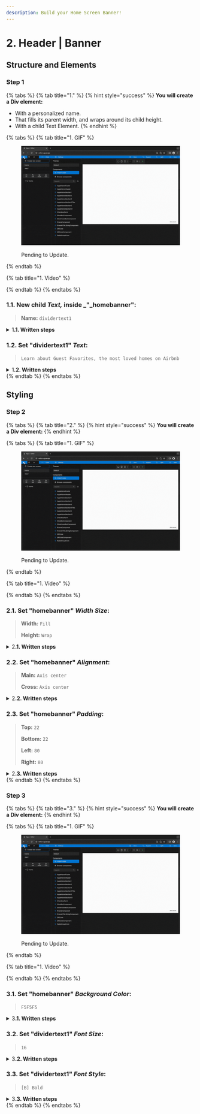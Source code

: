 ```yaml
---
description: Build your Home Screen Banner!
---
```


# 2. Header | Banner

## Structure and Elements&#x20;

### Step 1

{% tabs %}
{% tab title="1." %}
{% hint style="success" %}
**You will create a Div element:**

* With a personalized name.
* That fills its parent width, and wraps around its child height.
* With a child Text Element.
{% endhint %}

{% tabs %}
{% tab title="1. GIF" %}
<figure><img src="../../.gitbook/assets/Home_banner_1-min (1).gif" alt=""><figcaption><p>Pending to Update.</p></figcaption></figure>
{% endtab %}

{% tab title="1. Video" %}

{% endtab %}
{% endtabs %}



### **1.1.** New child _Text,_ inside _"_homebanner":

> **Name:** `dividertext1`

<details>

<summary>1<strong>.1. Written steps</strong></summary>

#### -Inside the _**Element Tree**_-

#### **A. \[Click]** **the **_**Div Icon**_**:**

* The button is located at the top of the panel, below the _Screens._
* The _Icon_ will turn blue, and your pointer will change.

#### **B. Drag your pointer and click "**homebanner**":**

* The new element will appear as a child of the _Screen_.

<!---->

* The _Div_ will be created with the default name "Layer #".

#### -Inside the **Properties Panel**-

#### **C. \[Click] the current name of the **_**Div**_** and type the new one**:

* The new name should be lowercase, without any spaces or special characters.

<!---->

* The name will be updated in the _Element Tree_ after you have \[clicked] away.

</details>



### 1.2. Set "dividertext1" _Text_:

> `Learn about Guest Favorites, the most loved homes on Airbnb`

<details>

<summary>1<strong>.2. Written steps</strong></summary>

#### -Inside the **Properties Panel**-

#### **A. \[Click]** **the Text container and start to \[type]:**

* You will have to erase the default text: _Type..._
* You can copy and paste text from other sources.
* You can use any type of characters.
* You cannot create a line break with the \[enter] key.
* You can create line breaks by adjusting the _Text Width_.

</details>
{% endtab %}
{% endtabs %}





## Styling

### Step 2

{% tabs %}
{% tab title="2." %}
{% hint style="success" %}
**You will create a Div element:**
{% endhint %}

{% tabs %}
{% tab title="1. GIF" %}
<figure><img src="../../.gitbook/assets/Home_banner_1-min (1).gif" alt=""><figcaption><p>Pending to Update.</p></figcaption></figure>
{% endtab %}

{% tab title="1. Video" %}

{% endtab %}
{% endtabs %}



### 2.1. Set "homebanner" _Width Size_:

> **Width**_**:**_ `Fill`
>
> **Height:** `Wrap`

<details>

<summary>2<strong>.1. Written steps</strong></summary>

#### -Inside the **Properties Panel**-

#### **A. \[Click]** **the **_**Fill**_** button,** inside the Width section_:_

* The horizontal size of the Div will be the `100%` _of the screen._
* You cannot use a _Fill size_ in the case there is a parent element with a _Wrap size._

#### **B. \[Click]** **the **_**Wrap**_** button,** inside the Height section_:_

* The vertical size of the Div will be the same as its child's maximum combined size.
* You cannot use a _Wrap size_ in the case there is a child element with a _fill size_.

</details>



### 2.2. Set "homebanner" _Alignment_:

> **Main:** `Axis center`
>
> **Cross:** `Axis center`

<details>

<summary>2<strong>.2. Written steps</strong></summary>



</details>



### 2.3. Set "homebanner" _Padding_:

> **Top:** `22`
>
> **Bottom:** `22`
>
> **Left:** `80`
>
> **Right:** `80`

<details>

<summary>2<strong>.3. Written steps</strong></summary>



</details>
{% endtab %}
{% endtabs %}





### Step 3

{% tabs %}
{% tab title="3." %}
{% hint style="success" %}
**You will create a Div element:**
{% endhint %}

{% tabs %}
{% tab title="1. GIF" %}
<figure><img src="../../.gitbook/assets/Home_banner_1-min (1).gif" alt=""><figcaption><p>Pending to Update.</p></figcaption></figure>
{% endtab %}

{% tab title="1. Video" %}

{% endtab %}
{% endtabs %}



### 3.1. Set "homebanner" _Background Color_:

> `F5F5F5`

<details>

<summary>3<strong>.1. Written steps</strong></summary>

#### -Inside the **Properties Panel**-

#### **A. \[Click]** **the **_**Background**_** toggle and Select **_**Fill**:_

* Fill allows you to either select a material color or a gradient as the background.

**B. \[Click] **_**Background color**_** and** **\[Type]** **the desired color**_:_

* You can type a 6 characters HEX code without the initial #.&#x20;

</details>



### 3.2. Set "dividertext1" _Font Size_:

> `16`

<details>

<summary>3<strong>.2. Written steps</strong></summary>



</details>



### 3.3. Set "dividertext1" _Font Style_:

> `[B] Bold`

<details>

<summary>3<strong>.3. Written steps</strong></summary>



</details>
{% endtab %}
{% endtabs %}
